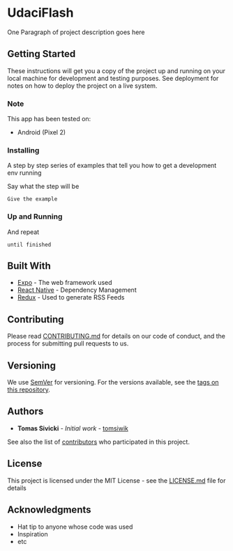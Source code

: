 # UdaciFlash

One Paragraph of project description goes here

## Getting Started

These instructions will get you a copy of the project up and running on your local machine for development and testing purposes. See deployment for notes on how to deploy the project on a live system.

### Note

This app has been tested on:

- Android (Pixel 2)

### Installing

A step by step series of examples that tell you how to get a development env running

Say what the step will be

```
Give the example
```

### Up and Running

And repeat

```
until finished
```

## Built With

- [Expo]() - The web framework used
- [React Native]() - Dependency Management
- [Redux]() - Used to generate RSS Feeds

## Contributing

Please read [CONTRIBUTING.md](CONTRIBUTING.md) for details on our code of conduct, and the process for submitting pull requests to us.

## Versioning

We use [SemVer](http://semver.org/) for versioning. For the versions available, see the [tags on this repository](https://github.com/tomsiwik/udaciflash/tags).

## Authors

- **Tomas Sivicki** - _Initial work_ - [tomsiwik](https://github.com/tomsiwik)

See also the list of [contributors](https://github.com/tomsiwik/udaciflash/contributors) who participated in this project.

## License

This project is licensed under the MIT License - see the [LICENSE.md](LICENSE.md) file for details

## Acknowledgments

- Hat tip to anyone whose code was used
- Inspiration
- etc
